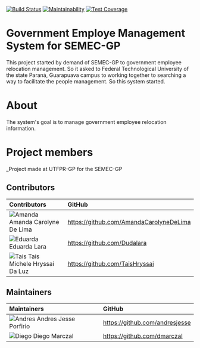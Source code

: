 
[![Build Status](https://travis-ci.org/utfpr-gp-tsi/sm-semec.svg?branch=master)](https://travis-ci.org/utfpr-gp-tsi/sm-semec)
[![Maintainability](https://api.codeclimate.com/v1/badges/79096310782066a6fd75/maintainability)](https://codeclimate.com/github/utfpr-gp-tsi/sm-semec/maintainability)
[![Test Coverage](https://api.codeclimate.com/v1/badges/79096310782066a6fd75/test_coverage)](https://codeclimate.com/github/utfpr-gp-tsi/sm-semec/test_coverage)


# Government Employe Management System for SEMEC-GP

This project started by demand of SEMEC-GP to government employee relocation management. So it asked to Federal Technological University of the state Paraná, Guarapuava campus to working together to searching a way to facilitate the people management. So this system started.

# About 
The system's goal is to manage government employee relocation information.


# Project members

_Project made at UTFPR-GP for the SEMEC-GP 

## Contributors

|            Contributors             |                    GitHub                   |
| :---------------------------------- | :------------------------------------------ |
| ![Amanda](https://github.com/AmandaCarolyneDeLima.png?size=20) Amanda Carolyne De Lima             | https://github.com/AmandaCarolyneDeLima                 |
| ![Eduarda](https://github.com/Dudalara.png?size=20) Eduarda Lara                      | https://github.com/Dudalara            | 
| ![Tais](https://github.com/TaisHryssai.png?size=20) Tais Michele Hryssai Da Luz        | https://github.com/TaisHryssai                 |

## Maintainers

|             Maintainers             |                    GitHub                   |
| :---------------------------------- | :------------------------------------------ |
| ![Andres](https://github.com/andresjesse.png?size=20) Andres Jesse Porfirio                       | https://github.com/andresjesse
| ![Diego](https://github.com/dmarczal.png?size=20) Diego Marczal                       | https://github.com/dmarczal

